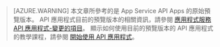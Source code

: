 > [AZURE.WARNING] 本文章所參考的是 App Service API Apps 的原始預覽版本。 API 應用程式目前的預覽版本的相關資訊，請參閱 [應用程式服務 API 應用程式-變更的項目](../articles/app-service-api/app-service-api-whats-changed.md)。 顯示如何使用目前的預覽版本的 API 應用程式的教學課程，請參閱 [開始使用 API 應用程式](../articles/app-service-api/app-service-api-dotnet-get-started.md)。 





